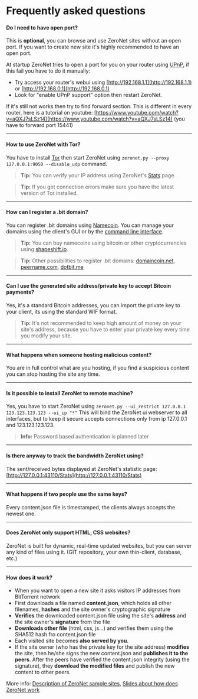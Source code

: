 # Frequently asked questions


#### Do I need to have open port?
This is __optional__, you can browse and use ZeroNet sites without an open port.
If you want to create new site it's highly recommended to have an open port.

At startup ZeroNet tries to open a port for you on your router using 
[UPnP](https://wikipedia.org/wiki/Universal_Plug_and_Play), if this fail you have to do it manually:

- Try access your router's webui using [http://192.168.1.1](http://192.168.1.1) 
or [http://192.168.0.1](http://192.168.0.1)
- Look for "enable UPnP support" option then restart ZeroNet.

If it's still not works then try to find forward section. This is different in every router, here is a tutorial on youtube: 
[https://www.youtube.com/watch?v=aQXJ7sLSz14](https://www.youtube.com/watch?v=aQXJ7sLSz14) (you have to forward port 15441)


---


#### How to use ZeroNet with Tor?
You have to install [Tor](https://www.torproject.org/) then start ZeroNet using `zeronet.py --proxy 127.0.0.1:9050 --disable_udp` command.

> __Tip:__ You can verify your IP address using ZeroNet's [Stats](http://127.0.0.1:43110/Stats) page.

> __Tip:__ If you get connection errors make sure you have the latest version of Tor installed.


---


#### How can I register a .bit domain?
You can register .bit domains using [Namecoin](https://namecoin.info/). 
You can manage your domains using the client's GUI or by the [command line interface](http://christopherpoole.github.io/registering-a-.bit-domain-with-namecoin/).

> __Tip:__ You can buy namecoins using bitcoin or other cryptocurrencies using [shapeshift.io](https://shapeshift.io/).

> __Tip:__ Other possibilities to register .bit domains: [domaincoin.net](https://domaincoin.net/), [peername.com](https://peername.com/), [dotbit.me](https://dotbit.me/)


---


#### Can I use the generated site address/private key to accept Bitcoin payments?

Yes, it's a standard Bitcoin addresses, you can import the private key to your client, 
its using the standard WIF format.

> __Tip:__ It's not recommended to keep high amount of money on your site's address, because you have to enter your private key every time you modify your site.


---


#### What happens when someone hosting malicious content?
You are in full control what are you hosting, if you find a suspicious content you can stop hosting the site any time.


---


#### Is it possible to install ZeroNet to remote machine?
Yes, you have to start ZeroNet using `zeronet.py --ui_restrict 127.0.0.1 123.123.123.123 --ui_ip "*"` 
This will bind the ZeroNet ui webserver to all interfaces, but to keep it secure 
accepts connections only from ip 127.0.0.1 and 123.123.123.123. 

> __Info:__ Password based authentication is planned later


---


#### Is there anyway to track the bandwidth ZeroNet using?
The sent/received bytes displayed at ZeroNet's statistic page: [http://127.0.0.1:43110/Stats](http://127.0.0.1:43110/Stats)


---


#### What happens if two people use the same keys?
Every content.json file is timestamped, the clients always accepts the newest one.


---


#### Does ZeroNet only support HTML, CSS websites? 
ZeroNet is built for dynamic, real-time updated websites, but you can server any kind of files using it. 
(GIT repository, your own thin-client, database, etc.)


---


#### How does it work?

- When you want to open a new site it asks visitors IP addresses from BitTorrent network
- First downloads a file named __content.json__, which holds all other filenames, 
  __hashes__ and the site owner's cryptographic signature
- __Verifies__ the downloaded content.json file using the site's __address__ and the site owner's __signature__ from the file
- __Downloads other file__ (html, css, js...) and verifies them using the SHA512 hash fro content.json file
- Each visited site becomes __also served by you__.
- If the site owner (who has the private key for the site address) __modifies__ the site, then he/she signs 
  the new content.json and __publishes it to the peers__. After the peers have verified the content.json 
  integrity (using the signature), they __download the modified files__ and publish the new content to other peers.

More info: 
 [Description of ZeroNet sample sites](/using_zeronet/sample_sites/), 
 [Slides about how does ZeroNet work](https://docs.google.com/presentation/d/1_2qK1IuOKJ51pgBvllZ9Yu7Au2l551t3XBgyTSvilew/pub)

